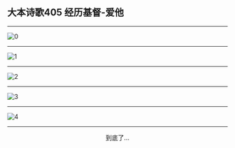 
## 大本诗歌405 经历基督-爱他
        
<div id="aplayer0"></div>

---

<img alt="0" data-original="/data/d0405/0">

---

<img alt="1" data-original="/data/d0405/1">

---

<img alt="2" data-original="/data/d0405/2">

---

<img alt="3" data-original="/data/d0405/3">

---

<img alt="4" data-original="/data/d0405/4">

---

<p style="text-align: center">到底了...</p>

<script src="/js/dist-view.js"></script>

<script>
MAIN.id = 'd0405';
        
const ap0 = new APlayer({
    container: document.getElementById('aplayer0'),
    volume: 1,
    loop: 'none',
    preload: 'none',
    audio: [{
        name: '大本诗歌405.mp3',
        artist: '大本诗歌',
        url: 'https://res.wx.qq.com/voice/getvoice?mediaid=MzI0NTk3MDM5M18yMjQ3NDkyNDY2',
        cover: '/favicon'
    }]
});
</script>
